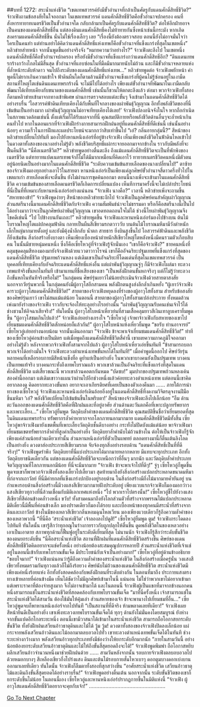 ##บทที่ 1272: สระน้ำแห่งชีวิต
“เขตเทพสวรรค์ยังมีขั้วอำนาจที่กล้าเป็นศัตรูกับแดนศักดิ์สิทธิ์ชีวิต?”
จ้าวเฟิงถามข้อสงสัยในใจออกมา
ในเขตเทพสวรรค์ แดนศักดิ์สิทธิ์ชีวิตคือขั้วอำนาจปกครอง
คนที่สังหารทายาทเนตรชีวิตเป็นขั้วอำนาจใด กลับกล้ามาเป็นศัตรูกับแดนศักดิ์สิทธิ์ชีวิต?
ต่อให้อีกฝ่ายอาจเป็นคนของแดนศักดิ์สิทธิ์อื่น แต่สองดินแดนศักดิ์สิทธิ์คงไม่ท้าทายกันซึ่งหน้าเช่นนี้กระมัง
หากเกิดสงครามแดนศักดิ์สิทธิ์ขึ้น นั่นไม่ใช่เรื่องเล็กๆ เลย
“เรื่องนี้ยังต้องตรวจสอบ ตอนนี้ยังไม่อาจมั่นใจว่าใครเป็นคนทำ แต่ท่านอย่าได้คิดว่าแดนศักดิ์สิทธิ์แห่งเทพก็คือขั้วอำนาจที่แข็งแกร่งที่สุดในเขตหนึ่ง”
หลิวข่ายส่ายหน้า จากนั้นพูดขึ้นอย่างจริงจัง
“หมายความว่าอย่างไร?”
จ้าวเฟิงตะลึงไป
ในเขตหนึ่ง แดนศักดิ์สิทธิ์ก็คือขั้วอำนาจปกครอง หรือยังมีขั้วอำนาจที่แข็งแกร่งกว่าแดนศักดิ์สิทธิ์อีก?
“ดินแดนเทพรกร้างกว้างไกลไม่มีสิ้นสุด ขั้วอำนาจที่แอบซ่อนในที่มืดมีมากมายนับไม่ถ้วน และก็มีขั้วอำนาจหลายแห่งที่ล้ำหน้าระดับห้าดาว จนไปถึงระดับของแดนศักดิ์สิทธิ์แห่งเทพ...”
หลิวข่ายพูดต่อ
จ้าวเฟิงพยักหน้า คำพูดนี้ไม่ยากเกินความเข้าใจ
ฟ้าดินผืนใดก็ตามล้วนมีขั้วอำนาจแข็งแกร่งที่ผู้คนไม่รู้ซ่อนอยู่ในเงามืด
สถานที่ใหญ่โตเช่นดินแดนเทพรกร้างนี้ จะไม่มีไปได้อย่างไร
เพียงแต่ขั้วอำนาจที่พัฒนาในเงามืดกลับพัฒนาได้เทียบเคียงกับขนาดของแดนศักดิ์สิทธิ์ เช่นนั้นก็ชวนให้ตกตะลึงแล้ว
ต่อมา พวกจ้าวเฟิงทั้งสองก็ตามหลิวข่ายเข้ามาจากทางเข้าพิเศษ ผ่านการตรวจสอบแต่ละขั้นๆ จึงเข้ามาในแดนศักดิ์สิทธิ์ชีวิตได้อย่างรบรื่น
‘ไอสวรรค์ฟ้าดินเทียบเคียงได้กับพื้นที่ใจกลางของเผ่าพันธุ์วิญญาณ อีกทั้งพลังชีวิตของที่นี่เข้มข้นเป็นอย่างมาก เผ่าพันธุ์วิญญาณไม่อาจเทียบเคียงได้เลย!’
จ้าวเฟิงปลงอนิจจังในใจ
หากถือกำเนิดในสภาพแวดล้อมเช่นนี้ ตั้งแต่เริ่มก็ได้รับผลจากที่นี่ คุณสมบัติกายหรือพลังชีวิตด้านอื่นๆจะล้ำหน้าเกินคนทั่วไป
หากในตอนแรกที่จ้าวเฟิงฝึกร่างกายสามารถฝึกฝนอยู่ที่แดนศักดิ์สิทธิ์ที่ดีเช่นนี้ เช่นนั้นอย่างน้อยๆ ความเร็วในการฝึกและผลประโยชน์จะมากกว่าสิบเท่าขึ้นไป
“เอ๋? กลิ่นอายกลุ่มนี้?”
สีหน้าของหลิวข่ายเปลี่ยนไปทันที มองไปยังหานหนิงเอ๋อร์ที่อยู่ข้างจ้าวเฟิง
เห็นเพียงพลังชีวิตในฟ้าดินไหลเข้าไปในดวงตาทั้งสองของนางอย่างไม่รู้ตัว
พลังชีวิตบริสุทธิ์แผ่กระจายออกมาจากข้างใน ราวกับมีพลังที่จะฟื้นคืนชีวิต
“นี่คือเนตรชีวิต?”
หลิวข่ายพูดอย่างตื่นตะลึง
ถึงแม้แดนศักดิ์สิทธิ์ชีวิตจะเป็นที่พักพิงของเนตรชีวิต แต่ทายาทแปดเนตรเทพเจ้าก็ไม่ได้มีมากเหมือนที่คิดเอาไว้
ทายาทเนตรชีวิตคนหนึ่งมีตัวตนอยู่น้อยนิดเป็นอย่างมากในแดนศักดิ์สิทธิ์ชีวิต
“ระดับความเข้มข้นสายเลือดของนางเปลี่ยนไป!”
ตาซ้ายของจ้าวเฟิงมองทุกอย่างเอาไว้ในสายตา
หานหนิงเอ๋อร์เป็นเพียงแค่ลูกศิษย์ขั้วอำนาจสี่ดาวครึ่งทั่วไปในเขตผาเก่า สายเลือดเพิ่งจะตื่นขึ้น ยังไม่ผ่านการขุดค้นออกมา
ตอนนี้นางเพิ่งจะเข้ามาในแดนศักดิ์สิทธิ์ชีวิต ความเข้มข้นของสายเลือดเนตรชีวิตก็เกิดการเปลี่ยนแปลง
เห็นทีการมาครั้งนี้จะไม่เปล่าประโยชน์ ที่นี่เป็นที่ที่เหมาะกับหานหนิงเอ๋อร์อย่างแน่นอน
“จ้าวเฟิง นางคือ?”
เวลานี้ หลิวข่ายเพิ่งจะถามขึ้น
“สหายของข้า!”
จ้าวเฟิงพูดง่ายๆ
สีหน้าของหลิวข่ายชะงักไป จ้าวเฟิงเป็นลูกศิษย์คนสำคัญเผ่าวิญญาณ ส่วนสตรีนางนี้มาแดนศักดิ์สิทธิ์ชีวิตกับจ้าวเฟิง ความสัมพันธ์น่าจะไม่ธรรมดา หรือก็คือสตรีนางนี้เป็นไปได้อย่างมากว่าจะเป็นลูกศิษย์เผ่าพันธุ์วิญญาณ
เขาอดทอดถอนใจไม่ได้ ช่วงนี้ไยเผ่าพันธุ์วิญญาณจึงโชคดีเช่นนี้
“ไป ไปข้างบนกันเถอะ!”
หลิวข่ายพูดขึ้น
จ้าวเฟิงและหานหนิงเอ๋อร์มองไปข้างบน
ต้นไม้โบราณใหญ่โตแผ่ปกคลุมฟ้าดิน กลายเป็นผืนสีเขียวมรกตวาววับ
บนต้นไม้โบราณมหึมามีวังตำหนักเล็กใหญ่มากมายตั้งอยู่ และยังมีคุ้งน้ำลึกลับ น้ำตก สายธาร
ยิ่งบินสูงขึ้นไป ไอสวรรค์ฟ้าดินและพลังชีวิตก็ยิ่งเข้มข้น สิ่งก่อสร้างยิ่งบางตา
เห็นเพียงเบื้องหน้าตำหนักสีเขียวใหญ่โตหลังหนึ่งมีคนรวมตัวเกือบสิบคน ในนั้นมีชายหนุ่มคนหนึ่ง ซึ่งก็คือเซี่ยโหวอู่ที่จ้าวเฟิงรู้จักนั่นเอง
“เขาก็คือจ้าวเฟิง?”
ชายคนหนึ่งที่คลุมชุดคลุมสีทองมองมายังจ้างเฟิงด้วยแววตาวาวโรจน์
เขาก็คืออัจฉริยะปฐมเทพที่แข็งแกร่งที่สุดของแดนศักดิ์สิทธิ์ชีวิต ปฐมเทพก้วนหลง
แต่เดิมเขาเป็นอัจฉริยะที่โดดเด่นที่สุดในเขตเทพสวรรค์ เป็นบุคคลที่เทียบเคียงกับอัจฉริยะแดนศักดิ์สิทธิ์แห่งอื่น
แต่เผ่าพันธุ์วิญญาณจู่ๆ ก็มีจ้าวเฟิงโผล่มา ทะลวงเทพแท้จริงขั้นหกในทันที เข้ามาแทนที่ชื่อเสียงของเขา
“เป็นพลังฝึกตนขั้นหกจริงๆ แต่ก็ไม่รู้ว่าทะลวงถึงขั้นหกในทันทีจริงหรือไม่!”
ในกลุ่มคน ศิษย์รุ่นเยาว์ไม่น้อยประเมินจ้าวเฟิงด้วยสายตาสงสัย
นอกจากวัยรุ่นพวกนี้ ในกลุ่มคนยังมีผู้อาวุโสอีกสามคน พลังฝึกตนสูงส่งลึกล้ำเกินหยั่ง
“ผู้เยาว์จ้าวเฟิง คารวะผู้อาวุโสแดนศักดิ์สิทธิ์ชีวิต!”
สายตาของจ้าวเฟิงหยุดลงที่ร่างของผู้อาวุโสทั้งสาม สำหรับข้อสงสัยของศิษย์รุ่นเยาว์ เขาไม่สนแม้แต่น้อย
ในตอนนี้ สายตาของผู้อาวุโสทั้งสามเปล่งประกาย ทั้งหมดล้วนเพ่งมายังร่างของจ้าวเฟิง ราวกับจะจ้องให้ทะลุอย่างไรอย่างนั้น
“เผ่าพันธุ์วิญญาณรับคนเช่นเจ้าไว้ได้ ช่างชวนให้อิจฉาเสียจริง!”
ทันใดนั้น ผู้อาวุโสใบหน้าเหี่ยวย่นที่สวมเสื้อคลุมยาวสีเงินเทาลูบเครายิ้มพูดขึ้น
“ผู้อาวุโสชมเกินไปแล้ว!”
จ้าวเฟิงเอ่ยอย่างเกรงใจ
“เซี่ยโหวอู่ เจ้าพาจ้าวเฟิงกับสหายของเขาไปเยี่ยมชมแดนศักดิ์สิทธิ์ชีวิตสักหน่อยก็แล้วกัน!”
ผู้อาวุโสใบหน้าแห้งเหี่ยวยิ้มพูด
“ขอรับ ท่านอาจารย์”
เซี่ยโหวอู่เอ่ยอย่างนอบน้อม จากนั้นเดินออกมา
“จ้าวเฟิง ข้าจะพาเจ้าเยี่ยมชมแดนศักดิ์สิทธิ์ชีวิต!”
ท่าทีของเซี่ยโหวอู่ค่อนข้างเป็นมิตร แต่เมื่อพูดถึงแดนศักดิ์สิทธิ์ชีวิตสี่คำนี้ เขาเผยความภาคภูมิใจออกมาอย่างไม่รู้ตัว
หลังจากพวกจ้าวเฟิงทั้งสามจากไปแล้ว ผู้อาวุโสใบหน้าเหี่ยวเอ่ยขึ้นทันที “ข้าสามารถบอกพวกเจ้าได้อย่างมั่นใจ จ้าวเฟิงทะลวงตำแหน่งเทพขั้นหกได้ในทันที!”
เมื่อคำพูดนี้ออกไป ศิษย์วัยรุ่นหลายคนที่เหลือรอบกายมีสีหน้าแข็งทื่อ ดูย่ำแย่เป็นอย่างยิ่ง
ในพวกเขาบางคนยังเป็นปฐมเทพ บางคนเป็นเทพแท้จริง บางคนกระทั่งถึงเทพโบราณแล้ว
พวกเขาล้วนเป็นอัจฉริยะที่แข็งแกร่งที่สุดในแดนศักดิ์สิทธิ์ชีวิต แต่เสี้ยวขณะนี้ พวกเขาล้วนคอตกกันหมด
“บัดซบ!”
มุมปากของปฐมเทพก้วนหลงเค้นสองคำนี้ออกมา
แต่เดิมเขาวางแผนว่าผ่านไปอีกช่วงหนึ่งแล้วค่อยทะลวงตำแหน่งเทพ
แต่ตอนนี้เขาคิดอยากลองดู คิดอยากทะลวงขั้นหก อยากจะเอาเกียรติยศที่เคยเป็นของตัวเองคืนมา
……
ภายใต้การนำทางของเซี่ยโหวอู่ จ้าวเฟิงและหานหนิงเอ๋อร์เดินอ้อยอิ่งอยู่ในแดนศักดิ์สิทธิ์ที่งดงามวิจิตรดุจงานฝีมือชิ้นมหึมา
‘เอ๋? พลังชีวิตเปลี่ยนไปเข้มข้นขึ้นในพริบตา!’
สีหน้าของจ้าวเฟิงตะลึงไปเล็กน้อย
“อืม ด้านตะวันออกของแดนศักดิ์สิทธิ์ชีวิตคือที่ฝึกฝนและที่อยู่อาศัย ส่วนด้านตะวันตกคือที่เพาะปลูกทรัพยากรและเพาะเลี้ยง...”
เซี่ยโหวอู่ยิ้มพูด
วัตถุดิบล้ำค่าของแดนศักดิ์สิทธิ์ชีวิต คุณสมบัติขึ้นชื่อว่าเยี่ยมยอดที่สุดในดินแดนเทพรกร้าง
ทรัพยากรล้ำค่าหายากจากโลกภายนอกมากมาย แดนศักดิ์สิทธิ์ชีวิตมีทั้งสิ้น
เซี่ยโหวอู่พาจ้าวเฟิงมายังเขตพื้นที่เพาะเลี้ยงวัตถุดิบชั้นดีบางอย่าง กระทั่งไม่ปิดบังแม้แต่น้อย พาจ้าวเฟิงมาเยี่ยมชมเขตทรัพยากรล้ำค่าที่สูงค่าเป็นอย่างยิ่ง
วัตถุดิบยาล้ำค่านับไม่ถ้วนข้างใน ต่อให้เป็นจ้าวเฟิงก็รู้จักเพียงแค่ส่วนน้อยส่วนเดียวเท่านั้น
ส่วนหานหนิงเอ๋อร์ที่ตัวเป็นแพทย์ ตลอดทางมานี้ก็ตื่นเต้นลิงโลดเป็นอย่างยิ่ง ดวงตาส่องประกายสีเขียวมรกต จับจ้องทุกสิ่งอย่างรอบด้าน
“แดนศักดิ์สิทธิ์เป็นที่ที่ดีจริงๆ!”
จ้าวเฟิงพูดรำพึง
วัตถุดิบยาที่นี่แบ่งประเภทได้มากมายหลากหลาย มีแทบจะทุกประเภท
อีกทั้งวัตถุดิบยาชนิดเดียวกัน แต่ของแดนศักดิ์สิทธิ์ชีวิตจะเหนือกว่าที่อื่นๆ มากนัก
และวัตถุดิบล้ำค่าประเภทจิตวิญญาณที่โลกภายนอกมีน้อย ที่นี่จะมีมากมาย
“จ้าวเฟิง ข้าจะพาเจ้าไปที่ดีๆ!”
จู่ๆ เซี่ยโหวอู่ก็พูดขึ้น
พูดจบเขาก็พาพวกจ้าวเฟิงทั้งสองเลี้ยวไปเลี้ยวมา สุดท้ายมาถึงยังสิ่งก่อสร้างแปลกประหลาดขนาดมหึมาที่ก่อจากเถาวัลย์ ที่นี่มีค่ายกลที่แข็งแกร่งปกป้องอยู่รอบด้าน
ในสิ่งก่อสร้างมีกิ่งไม้มากมายค้ำยันอยู่ บนกำแพงรอบด้านสิ่งก่อสร้างนี้มีวงแสงสีเขียวมากมายฝังประดับอยู่
เพียงแวบแรกจ้าวเฟิงก็มองมอกว่าวงแสงสีเขียวทุกวงที่นี่ล้วนเชื่อมกับมิติเอกเทศแห่งหนึ่ง
“ไป พวกเราไปตรงนั้น!”
เซี่ยโหวอู่ชี้ไปยังวงแสงสีเขียวที่สีค่อนข้างคล้ำวงหนึ่ง
ขวับ!
ทั้งสามคนมาถึงยังโลกส่วนตัวที่สร้างจากพรรณไม้แปลกประหลาด มิติเดี่ยวนี้มีพื้นที่ค่อนข้างเล็ก มองปราดเดียวก็มองได้รอบ
และเบื้องหน้าของทุกคนมีสระน้ำที่สร้างจากดินและเถาวัลย์ ข้างในมีของเหลวสีเขียวกลิ่นหอมฉุนไหลเวียน มองเพียงแวบเดียวก็รู้ถึงความล้ำค่าของของเหลวพวกนี้
“ที่นี่คือ ‘สระน้ำแห่งชีวิต’ เจ้าลองลงไปดูสิ!”
เซี่ยโหวอู่ยิ้มพูด
ตูม!
จ้าวเฟิงกระโดดลงไปทันที
ทันใดนั้น เขารู้สึกว่าทุกอณูในร่างกายราวกับถูกปลุกให้ตื่นขึ้น ดูดพลังชีวิตในของเหลวอย่างเอาเป็นเอาตาย สภาพทุกด้านก็ฟื้นฟูอยู่ในระดับดีเยี่ยมที่สุด
ไม่นานนัก จ้าวเฟิงก็รู้สึกว่าระดับขั้นชีวิตของตนยกระดับขึ้น
“นี่คือสระน้ำแห่งชีวิต สถานที่ฝึกฝนที่แดนศักดิ์สิทธิ์ชีวิตสร้างขึ้น ศิษย์ของแดนศักดิ์สิทธิ์ชีวิตคิดอยากจะแช่ครั้งหนึ่ง อย่างน้อยต้องสะสมคุณูปการหลายปี ส่วนสระน้ำแห่งชีวิตที่เจ้าแช่อยู่ในตอนนี้เข้ากับเทพโบราณขั้นเจ็ด มีประโยชน์กับเจ้าเป็นอย่างมาก!”
เซี่ยโหวอู่ที่อยู่ด้านข้างอธิบาย
“ขอบใจมาก!”
จ้าวเฟิงแน่นอนว่ารู้ดีถึงความล้ำค่าของสระน้ำแห่งชีวิต
ในสิ่งก่อสร้างเมื่อครู่นั่น วงแสงสีเขียวทั้งหมดรวมกันทุกวงแล้วก็ไม่ถึงร้อยวง
ศิษย์นับไม่ถ้วนของแดนศักดิ์สิทธิ์ชีวิต สระน้ำแห่งชีวิตมีเพียงแค่หนึ่งร้อยแห่ง อีกทั้งยังสอดคล้องกับพลังฝึกตนที่ระดับต่างกัน
ในตอนที่มาถึง ประกายแสงตรงทางเข้าหลายที่ค่อนข้างมืด เห็นได้ชัดว่าไม่มีลูกศิษย์เข้ามาในนี้
แน่นอน ไม่ใช่ว่าพวกเขาไม่อยากเข้ามา แต่เพราะราคาที่ต้องจ่ายสูงมาก จึงไม่อาจเข้ามาได้
และในตอนนี้ จ้าวเฟิงผู้เป็นแขกที่มาจากข้างนอกคนหนึ่งสามารถแช่ในสระน้ำแห่งชีวิตที่สอดคล้องกับเทพโบราณขั้นเจ็ด
“มาที่นี่ครั้งหนึ่ง เจ้าสามารถแช่ในสระน้ำแห่งชีวิตได้สามวัน ต้องใช้มันให้คุ้มเล่า ส่วนสหายของเจ้า ข้าจะพานางไปเยี่ยมชมที่อื่น...”
เซี่ยโหวอู่พูดจบก็พาหานหนิงเอ๋อร์จากไปทันที
“เป็นสถานที่ที่ดีจริง ห้ามพลาดเลยทีเดียว!”
จ้าวเฟิงเผยสีหน้ายินดีเป็นอย่างยิ่ง
เขาเพิ่งทะลวงเทพโบราณขั้นเจ็ดได้ ทุกๆ ด้านยังไม่มั่นคงโดยสมบูรณ์ ยังห่างจากขั้นแปดอีกไกลระยะหนึ่ง
ตอนนี้เขามีวาสนาได้เข้ามาในสระน้ำแห่งชีวิต สามารถถือโอกาสยกระดับขั้นชีวิต ทั้งยังฝึกฝนเสวียนอ้าวธาตุดินและไม้ได้
วู้ม วู้ม!
ดวงตาทั้งสองของจ้าวเฟิงปิดลงเล็กน้อย แผ่กระจายพลังเสวียนอ้าวดินและไม้ออกมาตลบอวลไปทั่ว
เขาทะลวงตำแหน่งเทพขั้นเจ็ดได้ในทันที ช่วงระยะห่างกว้างมาก พลังเสวียนอ้าวทุกประเภทยังมีช่องว่างให้ยกระดับอีกมากนัก
“ภายในสามวันนี้ อย่างน้อยต้องยกระดับเสวียนอ้าวธาตุดินและไม้ให้ถึงขั้นสี่สุดยอดถึงจะได้!”
จ้าวเฟิงพูดพึมพำ ถือโอกาสหยิบผลึกเสวียนอ้าวจำนวนหนึ่งมาช่วยฝึกฝนด้วย
……
สามวันหลังจากนั้น รอบกายจ้าวเฟิงตลบอบอวลไปด้วยหมอกบางๆ สีเหลืองเขียวกึ่งโปร่งแสง
ดินและต้นไม้รอบกายสั่นไหวเบาๆ ดอกตูมบางดอกเบ่งบานออกมาเลยทีเดียว
ทันใดนั้น จ้าวเฟิงก็ลืมตาทั้งสองที่สุกสว่างขึ้น
“อาศัยสระน้ำแห่งชีวิต เสวียนอ้าวธาตุไม้และดินถึงขั้นสี่สุดยอดได้อย่างราบรื่น!”
จ้าวเฟิงพูดอย่างตื่นเต้น
นอกจากนั้น ระดับขั้นชีวิตของเขาก็ยกระดับขึ้นไม่น้อย
ในตอนนี้เอง เซี่ยโหวอู่และหานหนิงเอ๋อร์ปรากฏกายขึ้นในมิติแห่งนี้
“จ้าวเฟิง ผู้อาวุโสแดนศักดิ์สิทธิ์ชีวิตอยากจะคุยกับเจ้า!”
……………………………………………


[Go To Next Chapter]( ./129.md)